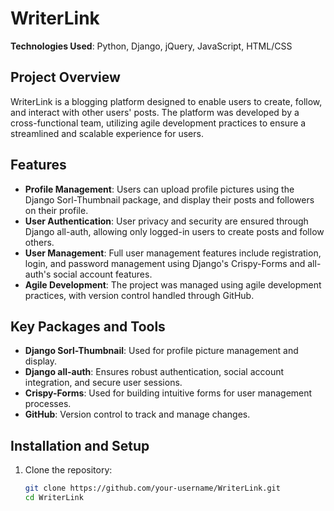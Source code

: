 # WriterLink

**Technologies Used**: Python, Django, jQuery, JavaScript, HTML/CSS

## Project Overview
WriterLink is a blogging platform designed to enable users to create, follow, and interact with other users' posts. The platform was developed by a cross-functional team, utilizing agile development practices to ensure a streamlined and scalable experience for users.

## Features
- **Profile Management**: Users can upload profile pictures using the Django Sorl-Thumbnail package, and display their posts and followers on their profile.
- **User Authentication**: User privacy and security are ensured through Django all-auth, allowing only logged-in users to create posts and follow others.
- **User Management**: Full user management features include registration, login, and password management using Django's Crispy-Forms and all-auth's social account features.
- **Agile Development**: The project was managed using agile development practices, with version control handled through GitHub.

## Key Packages and Tools
- **Django Sorl-Thumbnail**: Used for profile picture management and display.
- **Django all-auth**: Ensures robust authentication, social account integration, and secure user sessions.
- **Crispy-Forms**: Used for building intuitive forms for user management processes.
- **GitHub**: Version control to track and manage changes.

## Installation and Setup
1. Clone the repository:
   ```bash
   git clone https://github.com/your-username/WriterLink.git
   cd WriterLink
